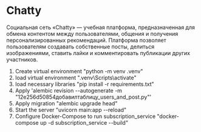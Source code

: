 # Chatty
 Социальная сеть «Chatty» — учебная платформа, предназначенная для обмена контентом между  пользователями, общения и получения персонализированных рекомендаций. Платформа позволяет  пользователям создавать собственные посты, делиться изображениями, ставить лайки и  комментировать публикации других участников.


1. Create virtual environment "python -m venv .venv"
2. load virtual environment ".venv\Scripts\activate"
3. load necessary libraries "pip install -r requirements.txt"
4. Apply 'alembic revision --autogenerate -m "12e256d50854добавилтаблицу_users_and_post.py"'
5.   Apply migration "alembic upgrade head" 
6.  Start the server "uvicorn main:app --reload"
7. Configure Docker-Compose to run subscription_service "docker-compose up -d subscription_service --build"